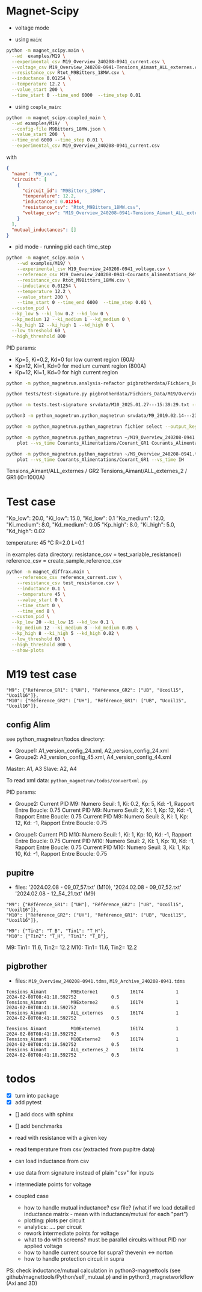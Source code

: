 # Magnet-Scipy

* voltage mode

* using `main`:

```bash
python -m magnet_scipy.main \
  --wd  examples/M19 \
  --experimental_csv M19_Overview_240208-0941_current.csv \
  --voltage_csv M19_Overview_240208-0941-Tensions_Aimant_ALL_externes.csv \
  --resistance_csv Rtot_M9Bitters_18MW.csv \
  --inductance 0.01254 \
  --temperature 12.2 \
  --value_start 200 \
  --time_start 0 --time_end 6000  --time_step 0.01
```

* using `couple_main`:

```bash
python -m magnet_scipy.coupled_main \
  --wd examples/M19/  \
  --config-file M9Bitters_18MW.json \
  --value_start 200  \
  --time_end 6000 --time_step 0.01 \
  --experimental_csv M19_Overview_240208-0941_current.csv
```
with

```json
{
  "name": "M9_xxx",
  "circuits": [
    {
      "circuit_id": "M9Bitters_18MW",
      "temperature": 12.2,
      "inductance": 0.01254,
      "resistance_csv": "Rtot_M9Bitters_18MW.csv",
      "voltage_csv": "M19_Overview_240208-0941-Tensions_Aimant_ALL_externes.csv"
    }
  ],
  "mutual_inductances": []
}
```

* pid mode - running pid each time_step

```bash
python -m magnet_scipy.main \
    --wd examples/M19/ \
    --experimental_csv M19_Overview_240208-0941_voltage.csv \
    --reference_csv M19_Overview_240208-0941-Courants_Alimentations_Référence_GR2.csv \
    --resistance_csv Rtot_M9Bitters_18MW.csv \
    --inductance 0.01254 \
    --temperature 12.2 \
    --value_start 200 \
    --time_start 0 --time_end 6000  --time_step 0.01 \
  --custom_pid \
  --kp_low 5 --ki_low 0.2 --kd_low 0 \
  --kp_medium 12 --ki_medium 1 --kd_medium 0 \
  --kp_high 12 --ki_high 1 --kd_high 0 \
  --low_threshold 60 \
  --high_threshold 800
```



PID params:
* Kp=5, Ki=0.2, Kd=0 for low current region (60A)
* Kp=12, Ki=1, Kd=0 for medium current region (800A)
* Kp=12, Ki=1, Kd=0 for high current region 

```bash
python -m python_magnetrun.analysis-refactor pigbrotherdata/Fichiers_Data/M9/Overview/M9_Overview_250303-*.tdms  --key Référence_GR1 --show --synchronize
```

```bash
python tests/test-signature.py pigbrotherdata/Fichiers_Data/M19/Overview/M19_Overview_240208-0941.tdms --key Courants_Alimentations/Référence_GR1 --threshold 0.5
```


```bash
python -m tests.test-signature srvdata/M10_2025.01.27---15:39:29.txt --window=10 --threshold 1.e-2
```

```bash
python3 -m python_magnetrun.python_magnetrun srvdata/M9_2019.02.14---23\:00\:38.txt info --list
```

```bash
python -m python_magnetrun.python_magnetrun fichier select --output_key key1 key2 key3 ... --->  cree un fichier fichier_key1_key2_key3_vs_Time.csv
```

```bash
python -m python_magnetrun.python_magnetrun ~/M19_Overview_240208-0941.tdms \
    plot --vs_time Courants_Alimentations/Courant_GR1 Courants_Alimentations/Courant_GR2
```

```bash
python -m python_magnetrun.python_magnetrun ~/M9_Overview_240208-0941.tdms ~/M9_2024.05.09---16_34_03.txt \
    plot --vs_time Courants_Alimentations/Courant_GR1 --vs_time IH
```

Tensions_Aimant/ALL_externes / GR2
Tensions_Aimant/ALL_externes_2 / GR1 (i0=1000A)

# Test case

"Kp_low": 20.0, "Ki_low": 15.0, "Kd_low": 0.1
"Kp_medium": 12.0, "Ki_medium": 8.0, "Kd_medium": 0.05
"Kp_high": 8.0, "Ki_high": 5.0, "Kd_high": 0.02

temperature: 45 °C
R=2.0
L=0.1

in examples data directory:
resistance_csv = test_variable_resistance()
reference_csv = create_sample_reference_csv

```bash
python -m magnet_diffrax.main \
    --reference_csv reference_current.csv \
    --resistance_csv test_resistance.csv \
    --inductance 0.1 \
    --temperature 45 \
    --value_start 0 \
    --time_start 0 \
    --time_end 8 \
  --custom_pid \
  --kp_low 20 --ki_low 15 --kd_low 0.1 \
  --kp_medium 12 --ki_medium 8 --kd_medium 0.05 \
  --kp_high 8 --ki_high 5 --kd_high 0.02 \
  --low_threshold 60 \
  --high_threshold 800 \
  --show-plots
```

# M19 test case

```
"M9": {"Référence_GR1": ["UH"], "Référence_GR2": ["UB", "Ucoil15", "Ucoil16"]},
"M10": {"Référence_GR2": ["UH"], "Référence_GR1": ["UB", "Ucoil15", "Ucoil16"]},
```

## config Alim

see python_magnetrun/todos directory:
* Groupe1: A1_version_config_24.xml,  A2_version_config_24.xml  
* Groupe2: A3_version_config_45.xml,  A4_version_config_44.xml

Master: A1, A3
Slave: A2, A4

To read xml data: `python_magnetrun/todos/convertxml.py`

PID params:
* Groupe2: 
Current PID M9: Numero Seuil: 1, Ki: 0.2, Kp: 5, Kd: -1, Rapport Entre Boucle: 0.75
Current PID M9: Numero Seuil: 2, Ki: 1, Kp: 12, Kd: -1, Rapport Entre Boucle: 0.75
Current PID M9: Numero Seuil: 3, Ki: 1, Kp: 12, Kd: -1, Rapport Entre Boucle: 0.75

* Groupe1:
Current PID M10: Numero Seuil: 1, Ki: 1, Kp: 10, Kd: -1, Rapport Entre Boucle: 0.75
Current PID M10: Numero Seuil: 2, Ki: 1, Kp: 10, Kd: -1, Rapport Entre Boucle: 0.75
Current PID M10: Numero Seuil: 3, Ki: 1, Kp: 10, Kd: -1, Rapport Entre Boucle: 0.75


## pupitre

* files: '2024.02.08 - 09_07_57.txt' (M10), '2024.02.08 - 09_07_52.txt' '2024.02.08 - 12_54_21.txt' (M9)

```
"M9": {"Référence_GR1": ["UH"], "Référence_GR2": ["UB", "Ucoil15", "Ucoil16"]},
"M10": {"Référence_GR2": ["UH"], "Référence_GR1": ["UB", "Ucoil15", "Ucoil16"]},
```

```
"M9": {"Tin2": "T_B", "Tin1": "T_H"},
"M10": {"Tin2": "T_H", "Tin1": "T_B"},
```

M9: Tin1= 11.6, Tin2= 12.2
M10:  Tin1= 11.6, Tin2= 12.2

## pigbrother

* files: `M19_Overview_240208-0941.tdms`, `M19_Archive_240208-0941.tdms`

```
Tensions_Aimant         M9Externe1            16174            1  2024-02-08T08:41:18.592752             0.5
Tensions_Aimant         M9Externe2            16174            1  2024-02-08T08:41:18.592752             0.5
Tensions_Aimant         ALL_externes          16174            1  2024-02-08T08:41:18.592752             0.5
```

```
Tensions_Aimant         M10Externe1           16174            1  2024-02-08T08:41:18.592752             0.5
Tensions_Aimant         M10Externe2           16174            1  2024-02-08T08:41:18.592752             0.5
Tensions_Aimant         ALL_externes_2        16174            1  2024-02-08T08:41:18.592752             0.5
```

# todos

* [x] turn into package
* [x] add pytest
* [] add docs with sphinx
* [] add benchmarks

* read with resistance with a given key
* read temperature from csv (extracted from pupitre data)
* can load inductance from csv
* use data from signature instead of plain "csv" for inputs
* intermediate points for voltage

* coupled case
  * how to handle mutual inductance? csv file? (what if we load detailled inductance matrix - mean with inductance/mutual for each "part")
  * plotting: plots per circuit
  * analytics: .... per circuit
  * rework intermediate points for voltage
  * what to do with screens? must be parallel circuits without PID nor applied voltage
  * how to handle current source for supra? thevenin <-> norton
  * how to handle protection circuit in supra

PS: check inductance/mutual calculation in python3-magnettools (see github/magnettools/Python/self_mutual.p) and in python3_magnetworkflow (Axi and 3D)